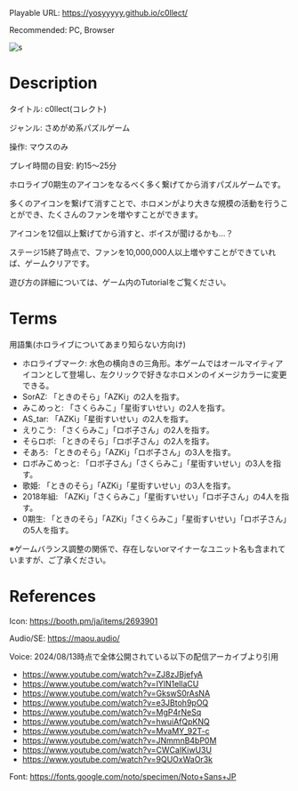 Playable URL: https://yosyyyyy.github.io/c0llect/

Recommended: PC, Browser

![s](https://github.com/user-attachments/assets/f67b6de7-7b65-4e20-ae76-a5f621c93b67)

# Description
タイトル: c0llect(コレクト)

ジャンル: さめがめ系パズルゲーム

操作: マウスのみ

プレイ時間の目安: 約15～25分

ホロライブ0期生のアイコンをなるべく多く繋げてから消すパズルゲームです。

多くのアイコンを繋げて消すことで、ホロメンがより大きな規模の活動を行うことができ、たくさんのファンを増やすことができます。

アイコンを12個以上繋げてから消すと、ボイスが聞けるかも…？

ステージ15終了時点で、ファンを10,000,000人以上増やすことができていれば、ゲームクリアです。

遊び方の詳細については、ゲーム内のTutorialをご覧ください。

# Terms
用語集(ホロライブについてあまり知らない方向け)

- ホロライブマーク: 水色の横向きの三角形。本ゲームではオールマイティアイコンとして登場し、左クリックで好きなホロメンのイメージカラーに変更できる。
- SorAZ: 「ときのそら」「AZKi」の2人を指す。
- みこめっと: 「さくらみこ」「星街すいせい」の2人を指す。
- AS_tar: 「AZKi」「星街すいせい」の2人を指す。
- えりこう: 「さくらみこ」「ロボ子さん」の2人を指す。
- そらロボ: 「ときのそら」「ロボ子さん」の2人を指す。
- そあろ: 「ときのそら」「AZKi」「ロボ子さん」の3人を指す。
- ロボみこめっと: 「ロボ子さん」「さくらみこ」「星街すいせい」の3人を指す。
- 歌姫: 「ときのそら」「AZKi」「星街すいせい」の3人を指す。
- 2018年組: 「AZKi」「さくらみこ」「星街すいせい」「ロボ子さん」の4人を指す。
- 0期生: 「ときのそら」「AZKi」「さくらみこ」「星街すいせい」「ロボ子さん」の5人を指す。

※ゲームバランス調整の関係で、存在しないorマイナーなユニット名も含まれていますが、ご了承ください。

# References
Icon: https://booth.pm/ja/items/2693901

Audio/SE: https://maou.audio/

Voice: 2024/08/13時点で全体公開されている以下の配信アーカイブより引用
- https://www.youtube.com/watch?v=ZJ8zJBjefyA
- https://www.youtube.com/watch?v=IYlN1ellaCU
- https://www.youtube.com/watch?v=GkswS0rAsNA
- https://www.youtube.com/watch?v=e3JBtoh9pOQ
- https://www.youtube.com/watch?v=MgP4rNeSq
- https://www.youtube.com/watch?v=hwuiAfQpKNQ
- https://www.youtube.com/watch?v=MvaMY_92T-c
- https://www.youtube.com/watch?v=JNmmnB4bP0M
- https://www.youtube.com/watch?v=CWCaIKiwU3U
- https://www.youtube.com/watch?v=9QUOxWaOr3k

Font: https://fonts.google.com/noto/specimen/Noto+Sans+JP
